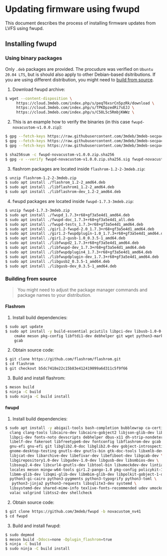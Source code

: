 # Updating firmware using fwupd

This document describes the process of installing firmware updates from LVFS
using fwupd.

## Installing fwupd

### Using binary packages

Only `.deb` packages are provided. The procudure was verified on `Ubuntu 20.04
LTS`, but is should also apply to other Debian-based dsitributions. If you are
using different distribution, you might need to
[build from source](#building-form-source).

1. Download fwupd archive:
```bash
$ wget --content-disposition \
     https://cloud.3mdeb.com/index.php/s/peqT6xsrCn5pzRk/download \
     https://cloud.3mdeb.com/index.php/s/TPKDpzedRi7sEJJ \
     https://cloud.3mdeb.com/index.php/s/C58L5c5RmbjKWWz \
```

2. This is an example how to verify the binaries (in this case `fwupd-novacustom-v1.0.0.zip`):
```bash
$ gpg --fetch-keys https://raw.githubusercontent.com/3mdeb/3mdeb-secpack/master/keys/master-key/3mdeb-master-key.asc
$ gpg --fetch-keys https://raw.githubusercontent.com/3mdeb/3mdeb-secpack/oss_master_key/open-source-software/3mdeb-open-source-software-master-key.asc
$ gpg --fetch-keys https://raw.githubusercontent.com/3mdeb/3mdeb-secpack/master/customer-keys/novacustom/novacustom-open-source-firmware-release-1.x-key.asc

$ sha256sum -c fwupd-novacustom-v1.0.0.zip.sha256
$ gpg -v --verify fwupd-novacustom-v1.0.0.zip.sha256.sig fwupd-novacustom-v1.0.0.zip.sha256
```

3. flashrom packages are located inside `flashrom-1.2-2-3mdeb.zip`:
```bash
$ unzip flashrom-1.2-2-3mdeb.zip
$ sudo apt install ./flashrom_1.2-2_amd64.deb
$ sudo apt install ./libflashrom1_1.2-2_amd64.deb
$ sudo apt install ./libflashrom-dev_1.2-2_amd64.deb
```

4. fwupd packages are located inside `fwupd-1.7.3-3mdeb.zip`:
```bash
$ unzip fwupd-1.7.3-3mdeb.zip
$ sudo apt install ./fwupd_1.7.3+r68+gf3a5e4d1_amd64.deb
$ sudo apt install ./fwupd-doc_1.7.3+r68+gf3a5e4d1_all.deb
$ sudo apt install ./fwupd-tests_1.7.3+r68+gf3a5e4d1_amd64.deb
$ sudo apt install ./gir1.2-fwupd-2.0_1.7.3+r68+gf3a5e4d1_amd64.deb
$ sudo apt install ./gir1.2-fwupdplugin-1.0_1.7.3+r68+gf3a5e4d1_amd64.deb
$ sudo apt install ./gir1.2-gusb-1.0_0.3.5-1_amd64.deb
$ sudo apt install ./libfwupd2_1.7.3+r68+gf3a5e4d1_amd64.deb
$ sudo apt install ./libfwupd-dev_1.7.3+r68+gf3a5e4d1_amd64.deb
$ sudo apt install ./libfwupdplugin4_1.7.3+r68+gf3a5e4d1_amd64.deb
$ sudo apt install ./libfwupdplugin-dev_1.7.3+r68+gf3a5e4d1_amd64.deb
$ sudo apt install ./libgusb2_0.3.5-1_amd64.deb
$ sudo apt install ./libgusb-dev_0.3.5-1_amd64.deb
```

### Building from source

> You might need to adjust the package manager commands and package names to
> your distribution.

#### Flashrom

1. Install build dependencies:
```bash
$ sudo apt update
$ sudo apt install -y build-essential pciutils libpci-dev libusb-1.0-0-dev \
    cmake meson pkg-config libftdi1-dev debhelper git wget python3-markdown \
    gcab
```

2. Obtain source code:
```bash
$ git clone https://github.com/flashrom/flashrom.git
$ cd flashrom
$ git checkout b5dc7418e22c15b83e412419099a6d311c5f9f66
```

3. Build and install flashrom:
```bash
$ meson build
$ ninja -C build
$ sudo ninja -C build install
```

#### fwupd

1. Install build dependencies:
```bash
$ sudo apt install -y abigail-tools bash-completion bubblewrap ca-certificates \
  clang clang-tools libcairo-dev libcairo-gobject2 libjson-glib-dev libftdi1-dev\
  libpci-dev fonts-noto devscripts debhelper dbus-x11 dh-strip-nondeterminism \
  libelf-dev fakeroot libfreetype6-dev fontconfig libflashrom-dev gcab gettext \
  gnu-efi gnu-efi git libglib2.0-doc libglib2.0-dev gobject-introspection \
  gnome-desktop-testing gnutls-dev gnutls-bin gtk-doc-tools libxmlb-dev \
  libjcat-dev libarchive-dev libefivar-dev libefiboot-dev libgcab-dev \
  libgirepository1.0-dev libgudev-1.0-dev libgusb-dev libsmbios-dev \
  libsoup2.4-dev libcurl4-gnutls-dev libtool-bin libumockdev-dev lintian \
  locales meson mingw-w64-tools gir1.2-pango-1.0 pkg-config policykit-1 \
  libmm-glib-dev libqmi-glib-dev libmbim-glib-dev libpolkit-gobject-1-dev \
  python3-gi-cairo python3-pygments python3-typogrify python3-toml \
   python3-jinja2 python3-requests libsqlite3-dev systemd \
  libsystemd-dev shared-mime-info texlive-fonts-recommended udev umockdev \
  valac valgrind libtss2-dev shellcheck
```

2. Obtain source code:
```bash
$ git clone https://github.com/3mdeb/fwupd -b novacustom_nv41
$ cd fwupd
```

3. Build and install fwupd:
```bash
$ sudo depmod
$ meson build -Ddocs=none -Dplugin_flashrom=true
$ ninja -C build
$ sudo ninja -C build install
```
